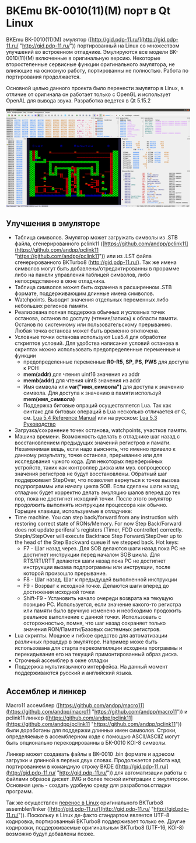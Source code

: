 # BKEmu BK-0010(11)(M) порт в Qt Linux

BKEmu BK-0010(11)(M) эмулятор ([http://gid.pdp-11.ru/](http://gid.pdp-11.ru/ "http://gid.pdp-11.ru/")) портированный на Linux со множеством улучшений во встроенном отладчике.
Эмулируются все модели BK-0010(11)(M) включенные в оригинальную версию. Некоторые второстепенные сервисные функции оригинального эмулятора, не влияющие на основную работу, портированны не полностью. Работа по портирования продолжается.

Основной целью данного проекта было перенести эмулятор в Linux, в отличие от оригинала он работает только с OpenGL и использует OpenAL для вывода звука. Разработка ведется в Qt 5.15.2

[![Main Screen](MainScreen.png  "Main Screen")](MainScreen.png  "Main Screen")

## Улучшения в эмуляторе

- Таблица символов. Эмулятор может загружать символы из .STB файла, сгенерированного pclink11 ([https://github.com/andpp/pclink11](https://github.com/andpp/pclink11 "https://github.com/andpp/pclink11")) или из .LST файла сгенерированного BKTurbo8 (http://gid.pdp-11.ru/). Так же имена символов могут быть добавлены/отредактированны в прорамме либо на панели управления таблицей символов, либо непосредственно в окне отладчика.
- Таблица символов может быть охранена в расширенном .STB формате, поддерживающим длинные имена символов.
- Watchpoints. Выводит значения отдельных переменных либо небольших регионов памяти.
- Реализована полная поддержка обычных и условных точек останова, останов по доступу (чтение/запись) к области памяти. Останов по системному или пользовательскому прерыванию. Любая точка останова может быть временно отключена. 
- Условные точки останова используют Lua5.4 для обработки сткриптов условий. Для удобства написания условий останова в  скриптах можно использовать предопределенные переменные и функции
   - предопределенные переменные **R0-R5**, **SP**, **PS**, **PWS** для доступа к РОН
   - **mem(addr)** для чтения uint16 значения из addr
   - **memb(addr)** для чтения uint8 значения из addr
   - Имя символа или **var("имя_символа")** для доступа к значению символа. Для доступа к значению в памяти используй **mem(имя_символа)**
   - Поддержка битовые опраций осуществляется Lua. Так как синтакс для битовых операций в Lua несколько отличается от C, см. [Lua 5.4 Reference Manual](https://www.lua.org/manual/5.4/ "https://www.lua.org/manual/5.4/") или на русском: [Lua 5.3 Руководство](http://lua.org.ru/contents_ru.html "http://lua.org.ru/contents_ru.html")
- Загрузка/сохранение точек останова, watchpoints, участков памяти.
- Машина времени. Возможность сделать в отладчике шаг назад с восстановлением предыдущих значений регистров и памати. Незаменимая вещь, если надо выяснить, что именно привело к данному результату, точке останова, прерыванию или для исследования чужого кода. Для некоторых переферийных устройств, таких как контроллер диска или муз. сопроцессор значения регистров не будут восстановлены. Обратный шаг поддерживает StepOver, что позволяет вернуться к точке вызова подпрограммы или началу цикла SOB. Если сделаны шаги назад, отладчик будет корректно делать эмуляцию шалов вперед до тех пор, пока не достигнет исходний точки. После этого эмулятор продолжить выполнять иснтрукции процессора как обычно. Горыцие клавиши, используемые в отладчике:
- Time machine. You can step back/forward from any instruction with restoring correct state of RONs/Memory. For now Step Back/Forward does not update periferal's registers (Timer, FDD controller) correctly. StepIn/StepOver will execute Backtrace Step Forward/StepOver up to the head of the Step Backward queue if we stepped back. Hot keys:
   - F7       - Шаг назад через. Для SOB  делаются шаги назад пока PC не достигнет инструкции перед началом SOB цикла. Для RTS/RTI/RTT делаются шаги назад пока PC не достигнет инструкции вызава подпрограммы или инструкции, после которой произошло прерывание.
   - F8       - Шаг назад. Шаг к предыдущей выполненной инструкции
   - F9       - Возрват к исходной точке. Делаются шаги вперед до достижения исходной точки
   - Shift-F9 - Установить начало очереди возврата на текущую позицию PC. Используется, если значение какого-то регистра или памяти было вручную изменено и необходимо продожить реальное выполнение с данной точки. Использовать с осторожностью, помня, что шаг назад сохраняет только значения RON/Памяти/Базовых системных регистров.
- Lua скрипты. Мощное и гибкое средство для автоматизации различных процедур в эмуляторе. Например може быть использована для старта перекомпиляции исходниа программы и перекидывания его на текущий примонтированный образ диска.
- Строчный ассемблер в окне отладки
- Поддержка мультиязычного интерфейса. На данный момент поддерживаются русский и английский языка.

## Ассемблер и линкер

Macro11 ассемблер ([https://github.com/andpp/macro11](https://github.com/andpp/macro11 "https://github.com/andpp/macro11")) и pclink11 линкер ([https://github.com/andpp/pclink11](https://github.com/andpp/pclink11 "https://github.com/andpp/pclink11")) были доработаны для поддержки длинных имен символов. Строки, определяемые в ассемблерном коде с помощью ASCII/ASCIIZ могут быть опционально перекодированны в БК-0010 KOI-8 символы.

Линкер может создавать файлы в BK-0010 .bin формате и адресом загрузки и длинной в первых двух словах. Продолжается работа над портированием в командную строку BKDE ([http://gid.pdp-11.ru/](http://gid.pdp-11.ru/ "http://gid.pdp-11.ru/")) для автоматизации работы с файлами образов дискет .IMG и более тесной интеграции с эмулятором. Основная цель - создать удобную среду для разработки.отладки программ.

Так же осуществлен [перенос в Linux](https://github.com/andpp/BKTurbo8 "https://github.com/andpp/BKTurbo8") оригинального BKTurbo8 assembler/linker ([http://gid.pdp-11.ru/](http://gid.pdp-11.ru/ "http://gid.pdp-11.ru/")). Поскольку в Linux де-факто стандартом является UTF-8 кодировка, портированный BKTurbo8 поддерживает только ее. Другие кодировки, поддерживаемые оригинальным BKTurbo8 (UTF-16, KOI-8) возможно будут добавлены позже.


